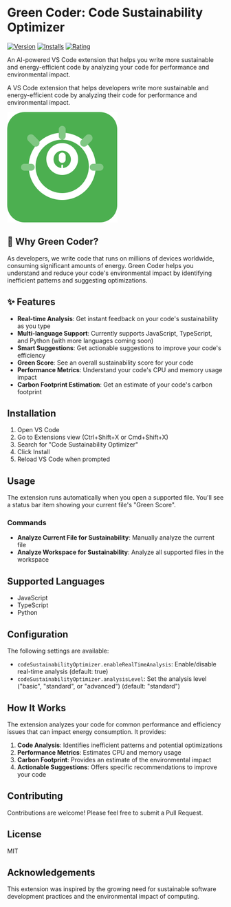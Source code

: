 # Green Coder: Code Sustainability Optimizer

[![Version](https://vsmarketplacebadge.apphb.com/version/unelmaplatforms.greencoder.png)](https://marketplace.visualstudio.com/items?itemName=unelmaplatforms.greencoder)
[![Installs](https://vsmarketplacebadge.apphb.com/installs/unelmaplatforms.greencoder.png)](https://marketplace.visualstudio.com/items?itemName=unelmaplatforms.greencoder)
[![Rating](https://vsmarketplacebadge.apphb.com/rating/unelmaplatforms.greencoder.png)](https://marketplace.visualstudio.com/items?itemName=unelmaplatforms.greencoder)

An AI-powered VS Code extension that helps you write more sustainable and energy-efficient code by analyzing your code for performance and environmental impact.

A VS Code extension that helps developers write more sustainable and energy-efficient code by analyzing their code for performance and environmental impact.

![Green Coder Logo](images/icon.png)

## 🌱 Why Green Coder?

As developers, we write code that runs on millions of devices worldwide, consuming significant amounts of energy. Green Coder helps you understand and reduce your code's environmental impact by identifying inefficient patterns and suggesting optimizations.

## ✨ Features

- **Real-time Analysis**: Get instant feedback on your code's sustainability as you type
- **Multi-language Support**: Currently supports JavaScript, TypeScript, and Python (with more languages coming soon)
- **Smart Suggestions**: Get actionable suggestions to improve your code's efficiency
- **Green Score**: See an overall sustainability score for your code
- **Performance Metrics**: Understand your code's CPU and memory usage impact
- **Carbon Footprint Estimation**: Get an estimate of your code's carbon footprint

## Installation

1. Open VS Code
2. Go to Extensions view (Ctrl+Shift+X or Cmd+Shift+X)
3. Search for "Code Sustainability Optimizer"
4. Click Install
5. Reload VS Code when prompted

## Usage

The extension runs automatically when you open a supported file. You'll see a status bar item showing your current file's "Green Score".

### Commands

- **Analyze Current File for Sustainability**: Manually analyze the current file
- **Analyze Workspace for Sustainability**: Analyze all supported files in the workspace

## Supported Languages

- JavaScript
- TypeScript
- Python

## Configuration

The following settings are available:

- `codeSustainabilityOptimizer.enableRealTimeAnalysis`: Enable/disable real-time analysis (default: true)
- `codeSustainabilityOptimizer.analysisLevel`: Set the analysis level ("basic", "standard", or "advanced") (default: "standard")

## How It Works

The extension analyzes your code for common performance and efficiency issues that can impact energy consumption. It provides:

1. **Code Analysis**: Identifies inefficient patterns and potential optimizations
2. **Performance Metrics**: Estimates CPU and memory usage
3. **Carbon Footprint**: Provides an estimate of the environmental impact
4. **Actionable Suggestions**: Offers specific recommendations to improve your code

## Contributing

Contributions are welcome! Please feel free to submit a Pull Request.

## License

MIT

## Acknowledgements

This extension was inspired by the growing need for sustainable software development practices and the environmental impact of computing.
